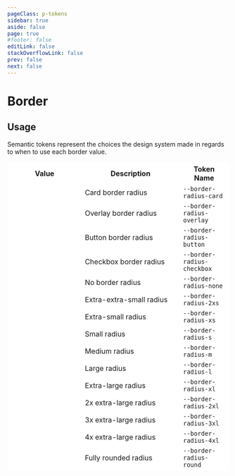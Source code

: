 ```yaml
---
pageClass: p-tokens
sidebar: true
aside: false
page: true
#footer: false
editLink: false
stackOverflowLink: false
prev: false
next: false
---
```


<script setup lang="ts">
import SwagTokenBorderPreview from '../components/tokens/SwagTokensBorderPreview.vue'
</script>

# Border

## Usage

Semantic tokens represent the choices the design system made in regards to when to use each border value.

| Value                                                | Description              | Token Name                 |
| ---------------------------------------------------- | ------------------------ | -------------------------- |
| <SwagTokenBorderPreview borderRadius="0.5rem"/>      | Card border radius       | `--border-radius-card`     |
| <SwagTokenBorderPreview borderRadius="0.25rem"/>     | Overlay border radius    | `--border-radius-overlay`  |
| <SwagTokenBorderPreview borderRadius="0.25rem"/>     | Button border radius     | `--border-radius-button`   |
| <SwagTokenBorderPreview borderRadius="0.25rem"/>     | Checkbox border radius   | `--border-radius-checkbox` |
| <SwagTokenBorderPreview borderRadius="0rem"/>        | No border radius         | `--border-radius-none`     |
| <SwagTokenBorderPreview borderRadius="0.125rem"/>    | Extra-extra-small radius | `--border-radius-2xs`      |
| <SwagTokenBorderPreview borderRadius="0.25rem"/>     | Extra-small radius       | `--border-radius-xs`       |
| <SwagTokenBorderPreview borderRadius="0.375rem"/>    | Small radius             | `--border-radius-s`        |
| <SwagTokenBorderPreview borderRadius="0.5rem"/>      | Medium radius            | `--border-radius-m`        |
| <SwagTokenBorderPreview borderRadius="0.75rem"/>     | Large radius             | `--border-radius-l`        |
| <SwagTokenBorderPreview borderRadius="1rem"/>        | Extra-large radius       | `--border-radius-xl`       |
| <SwagTokenBorderPreview borderRadius="1.25rem"/>     | 2x extra-large radius    | `--border-radius-2xl`      |
| <SwagTokenBorderPreview borderRadius="1.5rem"/>      | 3x extra-large radius    | `--border-radius-3xl`      |
| <SwagTokenBorderPreview borderRadius="2rem"/>        | 4x extra-large radius    | `--border-radius-4xl`      |
| <SwagTokenBorderPreview borderRadius="624.9375rem"/> | Fully rounded radius     | `--border-radius-round`    |

<style scoped>
table {
  width: 100%;
  border-collapse: collapse;
  border: white !important;
  margin-bottom: 100px;
}

th {
  border: white !important;
  background: white;
  border-bottom: rgb(224,230,235);
}

tr {
  background: white !important;
  border: 1px solid white;
}

td {
  border-left: white !important;
  border-right: white !important;
}

td:first-child {
  width: 30% !important;
}

td:nth-child(2) {
  width: 40% !important;
}

td:last-child {
  width: 20% !important;
}
</style>
